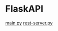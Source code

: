 # FlaskAPI

[main.py](https://repl.it/talk/learn/How-to-make-Rest-Api-in-Python/9038)
[rest-server.py](https://blog.miguelgrinberg.com/post/designing-a-restful-api-with-python-and-flask)
